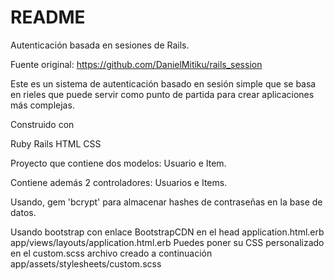 # README

Autenticación basada en sesiones de Rails.

Fuente original: https://github.com/DanielMitiku/rails_session

Este es un sistema de autenticación basado en sesión simple que se basa en rieles que puede servir como punto de partida para crear aplicaciones más complejas.

Construido con

Ruby
Rails
HTML
CSS

Proyecto que contiene dos modelos: Usuario e Item.

Contiene además 2 controladores: Usuarios e Items.

Usando, gem 'bcrypt' para almacenar hashes de contraseñas en la base de datos.

Usando bootstrap con enlace BootstrapCDN en el head application.html.erb
app/views/layouts/application.html.erb
Puedes poner su CSS personalizado en el custom.scss archivo creado a continuación
app/assets/stylesheets/custom.scss

